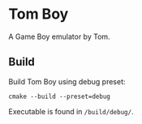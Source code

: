 # Tom Boy

A Game Boy emulator by Tom.

## Build

Build Tom Boy using debug preset:

```
cmake --build --preset=debug
```

Executable is found in `/build/debug/`.
